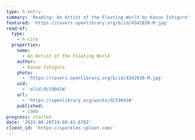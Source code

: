 ```yaml
---
type: h-entry
summary: 'Reading: An Artist of the Floating World by Kazuo Ishiguro'
featured: 'https://covers.openlibrary.org/b/id/4342830-M.jpg'
read-of:
  type:
    - h-cite
  properties:
    name:
      - An Artist of the Floating World
    author:
      - Kazuo Ishiguro
    photo:
      - 'https://covers.openlibrary.org/b/id/4342830-M.jpg'
    uid:
      - 'olid:OL59041W'
    url:
      - 'https://openlibrary.org/works/OL59041W'
    published:
      - 1986
progress: started
date: '2023-08-28T19:00:41.670Z'
client_id: 'https://sparkles.sploot.com/'
---
```


